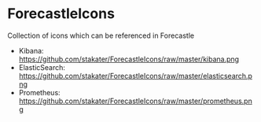 # ForecastleIcons

Collection of icons which can be referenced in Forecastle

- Kibana: https://github.com/stakater/ForecastleIcons/raw/master/kibana.png
- ElasticSearch: https://github.com/stakater/ForecastleIcons/raw/master/elasticsearch.png
- Prometheus: https://github.com/stakater/ForecastleIcons/raw/master/prometheus.png
